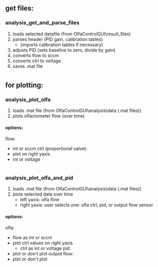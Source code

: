 
## get files:
### analysis_get_and_parse_files

1. loads selected datafile (from OlfaControlGUI\result_files)
2. parses header (PID gain, calibration tables)
	- (imports calibration tables if necessary)
3. adjusts PID (sets baseline to zero, divide by gain)
4. converts flow to sccm
5. converts ctrl to voltage
6. saves .mat file


#

## for plotting:

### analysis_plot_olfa

1. loads .mat file (from OlfaControlGUI\analysis\data (.mat files))
2. plots olfactometer flow (over time)

#### options:
flow:
- int or sccm
ctrl (proportional valve):
- plot on right yaxis
- int or voltage



#
### analysis_plot_olfa_and_pid

1. loads .mat file (from OlfaControlGUI\analysis\data (.mat files))
2. plots selected data over time
	- left yaxis: olfa flow
	- right yaxis: user selects one: olfa ctrl, pid, or output flow sensor


#### options:
olfa:
- flow as int or sccm
- plot ctrl values on right yaxis
	- ctrl as int or voltage
pid:
- plot or don't plot
output flow:
- plot or don't plot